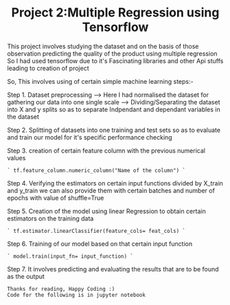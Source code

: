 <h1 align="center">Project 2:Multiple Regression using Tensorflow</h1>

This project involves studying the dataset and on the basis of those observation predicting the quality
of the product using multiple regression So I had used tensorflow due to it's Fascinating libraries and other
Api stuffs leading to creation of project

So, This involves using of certain simple machine learning steps:-

Step 1. Dataset preprocessing
	--> Here I had normalised the dataset for gathering our data into one single scale
	--> Dividing/Separating the dataset into X and y splits so as to separate
	    Indpendant and dependant variables in the dataset

Step 2. Splitting of datasets into one training and test sets so as to evaluate and train our model
	for it's specific performance checking 

Step 3. creation of certain feature column with the previous numerical values

	` tf.feature_column.numeric_column("Name of the column") `

Step 4. Verifying the estimators on certain input functions divided by X_train and y_train
	we can also provide them with certain batches and number of epochs with value of shuffle=True

Step 5. Creation of the model using linear Regression to obtain certain estimators on the training data
	
	` tf.estimator.linearClassifier(feature_cols= feat_cols) `

Step 6. Training of our model based on that certain input function 

	` model.train(input_fn= input_function) `

Step 7. It involves predicting and evaluating the results that are to be found as the output

	Thanks for reading, Happy Coding :) 
	Code for the following is in jupyter notebook


